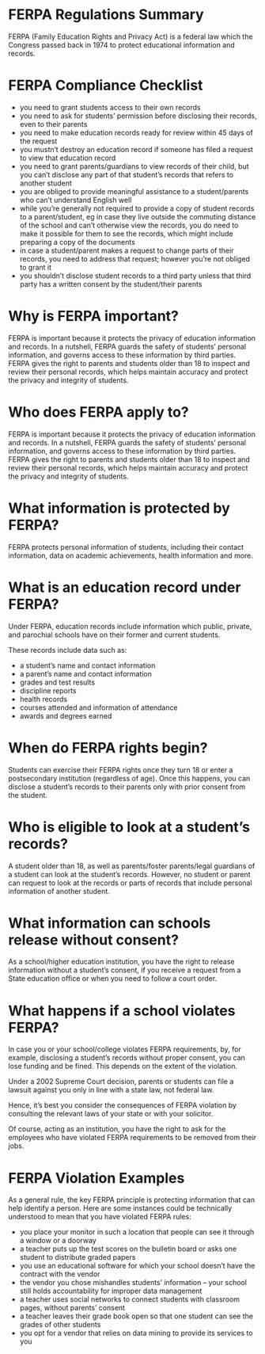 # FERPA Regulations Summary
FERPA (Family Education Rights and Privacy Act) is a federal law which the Congress passed back in 1974 to protect educational information and records.

# FERPA Compliance Checklist
* you need to grant students access to their own records
* you need to ask for students’ permission before disclosing their records, even to their parents
* you need to make education records ready for review within 45 days of the request
* you mustn’t destroy an education record if someone has filed a request to view that education record
* you need to grant parents/guardians to view records of their child, but you can’t disclose any part of that student’s records that refers to another student
* you are obliged to provide meaningful assistance to a student/parents who can’t understand English well
* while you’re generally not required to provide a copy of student records to a parent/student, eg in case they live outside the commuting distance of the school and can’t otherwise view the records, you do need to make it possible for them to see the records, which might include preparing a copy of the documents
* in case a student/parent makes a request to change parts of their records, you need to address that request; however you’re not obliged to grant it
* you shouldn’t disclose student records to a third party unless that third party has a written consent by the student/their parents

# Why is FERPA important?
FERPA is important because it protects the privacy of education information and records. In a nutshell, FERPA guards the safety of students’ personal information, and governs access to these information by third parties. FERPA gives the right to parents and students older than 18 to inspect and review their personal records, which helps maintain accuracy and protect the privacy and integrity of students.

# Who does FERPA apply to?
FERPA is important because it protects the privacy of education information and records. In a nutshell, FERPA guards the safety of students’ personal information, and governs access to these information by third parties. FERPA gives the right to parents and students older than 18 to inspect and review their personal records, which helps maintain accuracy and protect the privacy and integrity of students.

# What information is protected by FERPA?
FERPA protects personal information of students, including their contact information, data on academic achievements, health information and more.

# What is an education record under FERPA?
Under FERPA, education records include information which public, private, and parochial schools have on their former and current students.

These records include data such as:

* a student’s name and contact information
* a parent’s name and contact information
* grades and test results
* discipline reports
* health records
* courses attended and information of attendance
* awards and degrees earned

# When do FERPA rights begin?
Students can exercise their FERPA rights once they turn 18 or enter a postsecondary institution (regardless of age). Once this happens, you can disclose a student’s records to their parents only with prior consent from the student.

# Who is eligible to look at a student’s records?
A student older than 18, as well as parents/foster parents/legal guardians of a student can look at the student’s records.
However, no student or parent can request to look at the records or parts of records that include personal information of another student.

# What information can schools release without consent?
As a school/higher education institution, you have the right to release information without a student’s consent, if you receive a request from a State education office or when you need to follow a court order.

# What happens if a school violates FERPA?
In case you or your school/college violates FERPA requirements, by, for example, disclosing a student’s records without proper consent, you can lose funding and be fined. This depends on the extent of the violation.

Under a 2002 Supreme Court decision, parents or students can file a lawsuit against you only in line with a state law, not federal law.

Hence, it’s best you consider the consequences of FERPA violation by consulting the relevant laws of your state or with your solicitor.

Of course, acting as an institution, you have the right to ask for the employees who have violated FERPA requirements to be removed from their jobs.

# FERPA Violation Examples
As a general rule, the key FERPA principle is protecting information that can help identify a person. Here are some instances could be technically understood to mean that you have violated FERPA rules:

* you place your monitor in such a location that people can see it through a window or a doorway
* a teacher puts up the test scores on the bulletin board or asks one student to distribute graded papers
* you use an educational software for which your school doesn’t have the contract with the vendor
* the vendor you chose mishandles students’ information – your school still holds accountability for improper data management
* a teacher uses social networks to connect students with classroom pages, without parents’ consent
* a teacher leaves their grade book open so that one student can see the grades of other students
* you opt for a vendor that relies on data mining to provide its services to you